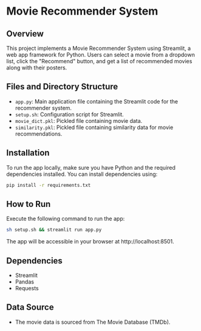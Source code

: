 # Movie Recommender System

## Overview

This project implements a Movie Recommender System using Streamlit, a web app framework for Python. Users can select a movie from a dropdown list, click the "Recommend" button, and get a list of recommended movies along with their posters.

## Files and Directory Structure

- `app.py`: Main application file containing the Streamlit code for the recommender system.
- `setup.sh`: Configuration script for Streamlit.
- `movie_dict.pkl`: Pickled file containing movie data.
- `similarity.pkl`: Pickled file containing similarity data for movie recommendations.

## Installation

To run the app locally, make sure you have Python and the required dependencies installed. You can install dependencies using:

```bash
pip install -r requirements.txt
```

## How to Run
Execute the following command to run the app:

```bash
sh setup.sh && streamlit run app.py
```
The app will be accessible in your browser at http://localhost:8501.

## Dependencies
- Streamlit
- Pandas
- Requests

## Data Source
- The movie data is sourced from The Movie Database (TMDb).
  



